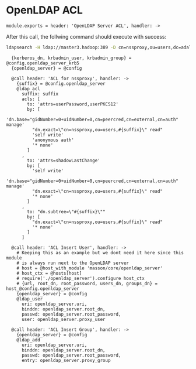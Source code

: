 
# OpenLDAP ACL

    module.exports = header: 'OpenLDAP Server ACL', handler: ->

      
After this call, the follwing command should execute with success:

```bash
ldapsearch -H ldap://master3.hadoop:389 -D cn=nssproxy,ou=users,dc=adaltas,dc=com -w test
```

      {kerberos_dn, krbadmin_user, krbadmin_group} = @config.openldap_server_krb5
      {openldap_server} = @config

      @call header: 'ACL for nssproxy', handler: ->
        {suffix} = @config.openldap_server
        @ldap_acl
          suffix: suffix
          acls: [
            to: 'attrs=userPassword,userPKCS12'
            by: [
              'dn.base="gidNumber=0+uidNumber=0,cn=peercred,cn=external,cn=auth" manage'
              "dn.exact=\"cn=nssproxy,ou=users,#{suffix}\" read"
              'self write'
              'anonymous auth'
              '* none'
            ]
          ,
            to: 'attrs=shadowLastChange'
            by: [
              'self write'
              'dn.base="gidNumber=0+uidNumber=0,cn=peercred,cn=external,cn=auth" manage'
              "dn.exact=\"cn=nssproxy,ou=users,#{suffix}\" read"
              '* none'
            ]
          ,
            to: "dn.subtree=\"#{suffix}\""
            by: [
              "dn.exact=\"cn=nssproxy,ou=users,#{suffix}\" read"
              '* none'
            ]
          ]

      @call header: 'ACL Insert User', handler: ->
        # Keeping this as an example but we dont need it here since this module
        # is always run next to the OpenLDAP server
        # host = @host_with_module 'masson/core/openldap_server'
        # host_ctx = @hosts[host]
        # require('./openldap_server').configure host_ctx
        # {url, root_dn, root_password, users_dn, groups_dn} = host_@config.openldap_server
        {openldap_server} = @config
        @ldap_user
          uri: openldap_server.uri,
          binddn: openldap_server.root_dn,
          passwd: openldap_server.root_password,
          user: openldap_server.proxy_user

      @call header: 'ACL Insert Group', handler: ->
        {openldap_server} = @config
        @ldap_add
          uri: openldap_server.uri,
          binddn: openldap_server.root_dn,
          passwd: openldap_server.root_password,
          entry: openldap_server.proxy_group

      

